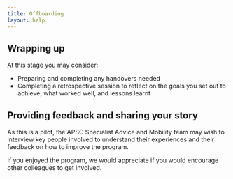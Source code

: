 ```yaml
---
title: Offboarding
layout: help
---
```


## Wrapping up

At this stage you may consider:
* Preparing and completing any handovers needed
* Completing a retrospective session to reflect on the goals you set out to achieve, what worked well, and lessons learnt

## Providing feedback and sharing your story

As this is a pilot, the APSC Specialist Advice and Mobility team may wish to interview key people involved to understand their experiences and their feedback on how to improve the program.

If you enjoyed the program, we would appreciate if you would encourage other colleagues to get involved.  

